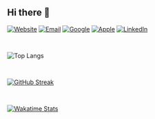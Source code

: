## Hi there 👋

[![Website](https://img.shields.io/badge/burakfidan.com-5651e5?logo=googlechrome&logoColor=5651e5&labelColor=white)](http://burakfidan.com/)
[![Email](https://img.shields.io/badge/97burakfidan97-EA4335?labelColor=white&logo=gmail)](mailto:97burakfidan97@gmail.com) 
[![Google](https://img.shields.io/badge/MrNtlu-grightgreen?logo=Android&logoColor=brightgreen&labelColor=white)](https://play.google.com/store/apps/dev?id=8269784969410642250) 
[![Apple](https://img.shields.io/badge/Burak%20Fidan-black?logo=Apple&logoColor=black&labelColor=white)](https://apps.apple.com/tr/developer/burak-fidan/id1629419799) 
[![LinkedIn](https://img.shields.io/badge/Burak%20Fidan-blue?logo=Linkedin&logoColor=blue&labelColor=white)](https://www.linkedin.com/in/burak-fidan/)

<br/>

![Top Langs](https://github-readme-stats.vercel.app/api/top-langs/?username=MrNtlu&show_icons=true&layout=compact&theme=vue&hide_border=true&count_private=true&hide=html,css,javascript&exclude_repo=Project-NinjaUnity,MadPlanetsUnity2D&langs_count=6)

<br/>

[![GitHub Streak](http://github-readme-streak-stats.herokuapp.com?user=MrNtlu&theme=vue&date_format=M%20j%5B%2C%20Y%5D)](https://git.io/streak-stats)

<br/>

[![Wakatime Stats](https://github-readme-stats.vercel.app/api/wakatime?username=MrNtlu&theme=vue&langs_count=6&layout=compact&hide=xml)](https://github.com/MrNtlu)
